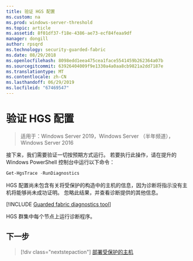 ```yaml
---
title: 验证 HGS 配置
ms.custom: na
ms.prod: windows-server-threshold
ms.topic: article
ms.assetid: 8f01df37-f18e-4386-ae73-ecf84feaa9df
manager: dongill
author: rpsqrd
ms.technology: security-guarded-fabric
ms.date: 08/29/2018
ms.openlocfilehash: 8098edd1eea475cea1face5541459b262364a07b
ms.sourcegitcommit: 63926404009f9e1330a4a0aa8cb9821a2dd7187e
ms.translationtype: MT
ms.contentlocale: zh-CN
ms.lasthandoff: 06/29/2019
ms.locfileid: "67469547"
---
```

# <a name="verify-the-hgs-configuration"></a>验证 HGS 配置

>适用于：Windows Server 2019，Windows Server （半年频道），Windows Server 2016


接下来，我们需要验证一切按预期方式运行。 若要执行此操作，请在提升的 Windows PowerShell 控制台中运行以下命令：

```powershell
Get-HgsTrace -RunDiagnostics
```

HGS 配置尚未包含有关将受保护的构造中的主机的信息，因为诊断将指示没有主机将能够尚未成功证明。 忽略此结果，并查看诊断提供的其他信息。

[!INCLUDE [Guarded fabric diagnostics tool](../../../includes/guarded-fabric-diagnostics-tool.md)] 

HGS 群集中每个节点上运行诊断程序。

## <a name="next-step"></a>下一步

> [!div class="nextstepaction"]
> [部署受保护的主机](guarded-fabric-configure-hgs-with-authorized-hyper-v-hosts.md)

